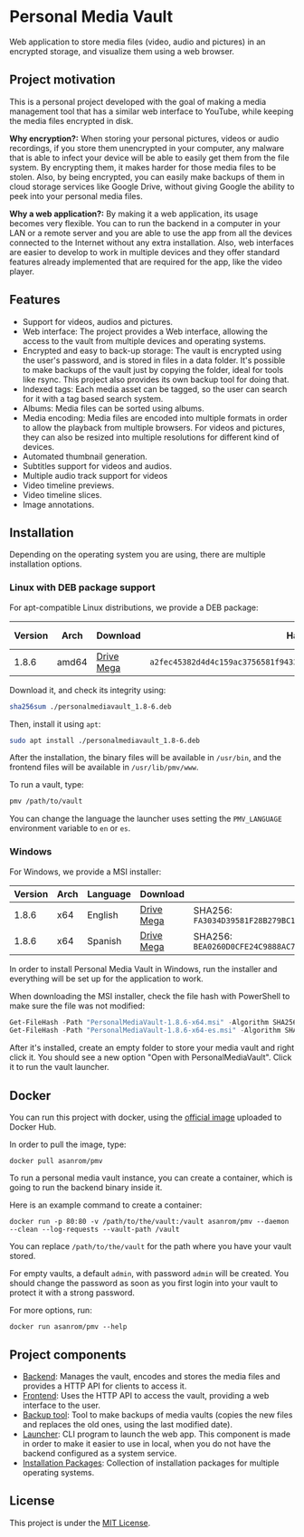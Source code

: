 # Personal Media Vault

Web application to store media files (video, audio and pictures) in an encrypted storage, and visualize them using a web browser.

## Project motivation

This is a personal project developed with the goal of making a media management tool that has a similar web interface to YouTube, while keeping the media files encrypted in disk.

**Why encryption?:** When storing your personal pictures, videos or audio recordings, if you store them unencrypted in your computer, any malware that is able to infect your device will be able to easily get them from the file system. By encrypting them, it makes harder for those media files to be stolen. Also, by being encrypted, you can easily make backups of them in cloud storage services like Google Drive, without giving Google the ability to peek into your personal media files.

**Why a web application?:** By making it a web application, its usage becomes very flexible. You can to run the backend in a computer in your LAN or a remote server and you are able to use the app from all the devices connected to the Internet without any extra installation. Also, web interfaces are easier to develop to work in multiple devices and they offer standard features already implemented that are required for the app, like the video player.

## Features

 - Support for videos, audios and pictures.
 - Web interface: The project provides a Web interface, allowing the access to the vault from multiple devices and operating systems.
 - Encrypted and easy to back-up storage: The vault is encrypted using the user's password, and is stored in files in a data folder. It's possible to make backups of the vault just by copying the folder, ideal for tools like rsync. This project also provides its own backup tool for doing that.
 - Indexed tags: Each media asset can be tagged, so the user can search for it with a tag based search system.
 - Albums: Media files can be sorted using albums.
 - Media encoding: Media files are encoded into multiple formats in order to allow the playback from multiple browsers. For videos and pictures, they can also be resized into multiple resolutions for different kind of devices.
 - Automated thumbnail generation.
 - Subtitles support for videos and audios.
 - Multiple audio track support for videos
 - Video timeline previews.
 - Video timeline slices.
 - Image annotations.

## Installation

Depending on the operating system you are using, there are multiple installation options.

### Linux with DEB package support

For apt-compatible Linux distributions, we provide a DEB package:

| Version | Arch | Download | Hash | Hash alg.  |
|---|---|---|---|---|
| 1.8.6 | amd64 | [Drive](https://drive.google.com/file/d/1oxgTygL-mrkjd3CUfunwHaFUhW24gVYD/view?usp=sharing) <br /> [Mega](https://mega.nz/file/VXMS0QBS#pNJajy2cC-yHdjELMV5Dy5lx_c_S3GZJDk2VOfUsLgk) | `a2fec45382d4d4c159ac3756581f94331b3abb0ea00ffcd8be8577530b913d46` | SHA256 |

Download it, and check its integrity using:

```sh
sha256sum ./personalmediavault_1.8-6.deb
```

Then, install it using `apt`:

```sh
sudo apt install ./personalmediavault_1.8-6.deb
```

After the installation, the binary files will be available in `/usr/bin`, and the frontend files will be available in `/usr/lib/pmv/www`.

To run a vault, type:

```sh
pmv /path/to/vault
```

You can change the language the launcher uses setting the `PMV_LANGUAGE` environment variable to `en` or `es`.

### Windows

For Windows, we provide a MSI installer:

| Version | Arch | Language | Download | Hash |
|---|---|---|---|---|
| 1.8.6 | x64 | English | [Drive](https://drive.google.com/file/d/1Mwm5PF2GC_p8KUSY3rGXpB28v067QDGH/view?usp=sharing) <br /> [Mega](https://mega.nz/file/kWsW3bLK#L_338I3ySdEk9r0pLcH1qa77p6NHWEueCjjBJLHot4E) | SHA256: `FA3034D39581F28B279BC170EDF5E00DBC15B1F599E41A623D0308E39F90501D` |
| 1.8.6 | x64 | Spanish | [Drive](https://drive.google.com/file/d/1MarJT2v31Spbs-aMsAHaSWxz7Zw0-eif/view?usp=sharing) <br /> [Mega](https://mega.nz/file/dfdSCbAY#Bm7bgoM5UXSpvn4sLwBOQXCcpm9kWrlLRAjAT4tj9JQ) | SHA256: `BEA0260D0CFE24C9888AC774AA0CD88D884FF63FAEE537AF1163998DD5519130` |

In order to install Personal Media Vault in Windows, run the installer  and everything will be set up for the application to work.

When downloading the MSI installer, check the file hash with PowerShell to make sure the file was not modified:

```ps1
Get-FileHash -Path "PersonalMediaVault-1.8.6-x64.msi" -Algorithm SHA256
Get-FileHash -Path "PersonalMediaVault-1.8.6-x64-es.msi" -Algorithm SHA256
```

After it's installed, create an empty folder to store your media vault and right click it. You should see a new option "Open with PersonalMediaVault". Click it to run the vault launcher.

## Docker

You can run this project with docker, using the [official image](https://hub.docker.com/r/asanrom/pmv) uploaded to Docker Hub.

In order to pull the image, type:

```
docker pull asanrom/pmv
```

To run a personal media vault instance, you can create a container, which is going to run the backend binary inside it.

Here is an example command to create a container:

```
docker run -p 80:80 -v /path/to/the/vault:/vault asanrom/pmv --daemon --clean --log-requests --vault-path /vault
```

You can replace `/path/to/the/vault` for the path where you have your vault stored.

For empty vaults, a default `admin`, with password `admin` will be created. You should change the password as soon as you first login into your vault to protect it with a strong password.

For more options, run:

```
docker run asanrom/pmv --help
```

## Project components

 - [Backend](./backend): Manages the vault, encodes and stores the media files and provides a HTTP API for clients to access it.
 - [Frontend](./frontend): Uses the HTTP API to access the vault, providing a web interface to the user.
 - [Backup tool](./backup-tool): Tool to make backups of media vaults (copies the new files and replaces the old ones, using the last modified date).
 - [Launcher](./launcher): CLI program to launch the web app. This component is made in order to make it easier to use in local, when you do not have the backend configured as a system service.
 - [Installation Packages](./packages): Collection of installation packages for multiple operating systems.

## License

This project is under the [MIT License](./LICENSE).
